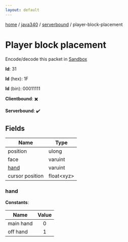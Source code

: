 ```yaml
---
layout: default
---
```


[home](/)  /  [java340](/protocol/java340)  /  [serverbound](/protocol/java340/serverbound)  /  player-block-placement

# Player block placement

Encode/decode this packet in [Sandbox](../../../sandbox/java340#Serverbound.PlayerBlockPlacement)

**Id**: 31

**Id** (hex): 1F

**Id** (bin): 00011111

**Clientbound**: ✖️

**Serverbound**: ✔️

## Fields

Name | Type
---|---
position | ulong
face | varuint
[hand](#hand) | varuint
cursor position | float&lt;xyz&gt;

### hand

**Constants**:

Name | Value
---|:---:
main hand | 0
off hand | 1
